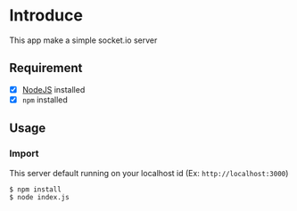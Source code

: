 # Introduce
This app make a simple socket.io server

## Requirement
- [x] [NodeJS](https://nodejs.org/en) installed
- [x] `npm` installed

## Usage
### Import
  This server default running on your localhost id (Ex: `http://localhost:3000`)

```bash
$ npm install
$ node index.js
```
